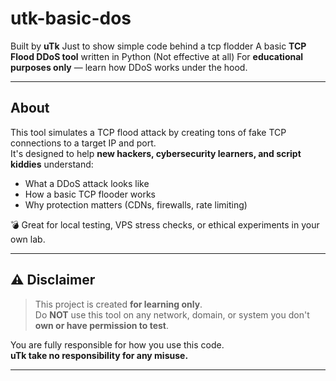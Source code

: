 # utk-basic-dos

 Built by **uTk**
 Just to show simple code behind a tcp flodder
 A basic **TCP Flood DDoS tool** written in Python  (Not effective at all)
 For **educational purposes only** — learn how DDoS works under the hood.

---

## About

This tool simulates a TCP flood attack by creating tons of fake TCP connections to a target IP and port.  
It's designed to help **new hackers, cybersecurity learners, and script kiddies** understand:

- What a DDoS attack looks like
- How a basic TCP flooder works
- Why protection matters (CDNs, firewalls, rate limiting)

💣 Great for local testing, VPS stress checks, or ethical experiments in your own lab.

---

## ⚠ Disclaimer

> This project is created **for learning only**.  
> Do **NOT** use this tool on any network, domain, or system you don't **own or have permission to test**.

You are fully responsible for how you use this code.  
**uTk take no responsibility for any misuse.**

---
